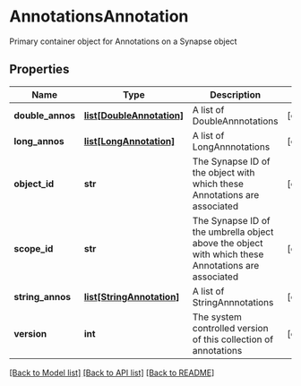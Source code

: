 # AnnotationsAnnotation

Primary container object for Annotations on a Synapse object
## Properties
Name | Type | Description | Notes
------------ | ------------- | ------------- | -------------
**double_annos** | [**list[DoubleAnnotation]**](DoubleAnnotation.md) | A list of DoubleAnnnotations | [optional] 
**long_annos** | [**list[LongAnnotation]**](LongAnnotation.md) | A list of LongAnnnotations | [optional] 
**object_id** | **str** | The Synapse ID of the object with which these Annotations are associated | [optional] 
**scope_id** | **str** | The Synapse ID of the umbrella object above the object with which these Annotations are associated | [optional] 
**string_annos** | [**list[StringAnnotation]**](StringAnnotation.md) | A list of StringAnnnotations | [optional] 
**version** | **int** | The system controlled version of this collection of annotations | [optional] 

[[Back to Model list]](../README.md#documentation-for-models) [[Back to API list]](../README.md#documentation-for-api-endpoints) [[Back to README]](../README.md)


